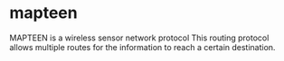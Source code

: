 # mapteen
 MAPTEEN is a wireless sensor network protocol This routing protocol allows multiple routes for the information to reach a certain destination.
